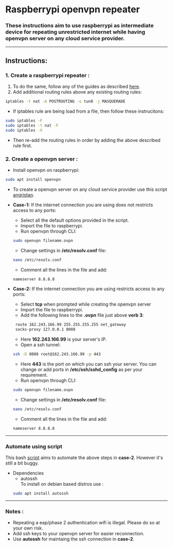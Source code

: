 # Raspberrypi openvpn repeater
### These instructions aim to use raspberrypi as intermediate device for repeating unrestricted internet while having openvpn server on any cloud service provider.
---
## Instructions:
### <b>1. </b>Create a raspberrypi repeater :
1. To do the same, follow any of the guides as described [here](https://github.com/akss13/Raspberrypi-repeater).
2. Add additional routing rules above any existing routing rules:<br>
```bash
iptables -t nat -A POSTROUTING -o tun0 -j MASQUERADE
```
+ If iptables rule are being load from a file, then follow these instrucitons:
```bash
sudo iptables -F
sudo iptables -t nat -F
sudo iptables -X
```
+ Then re-add the routing rules in order by adding the above described rule first.


### <b>2. </b>Create a openvpn server :
+ Install openvpn on raspberrypi:
```bash
sudo apt install openvpn
```
+  To create a openvpn server on any cloud service provider use this script [angristan](https://github.com/angristan/openvpn-install).
+ <b>Case-1:</b> If the internet connection you are using does not restricts access to any ports:
   + Select all the default options provided in the script.  
   + Import the file to raspberrypi.
   + Run openvpn through CLI:
   ```bash
   sudo openvpn filename.ovpn
   ```
   + Change settings in <b>/etc/resolv.conf</b> file:
   ```bash
   nano /etc/resolv.conf
   ```
   + Comment all the lines in the file and add:
   ```bash
   nameserver 8.8.8.8
   ```

+ <b>Case-2:</b> If the internet connection you are using restricts access to any ports:  
   + Select <b>tcp</b> when prompted while creating the openvpn server
   + Import the file to raspberrypi.
   + Add the following lines to the <b>.ovpn</b> file just above <b>verb 3</b>:
   ```bash
    route 162.243.166.99 255.255.255.255 net_gateway
    socks-proxy 127.0.0.1 8008
   ```
   + Here <b>162.243.166.99</b> is your server's IP.
   + Open a ssh tunnel:
   ```bash
   ssh -D 8008 root@162.243.166.99 -p 443
   ```
   + Here <b>443</b> is the port on which you can ssh your server. You can change or add ports in <b>/etc/ssh/sshd_config</b> as per your requirement.
   + Run openvpn through CLI:
   ```bash
   sudo openvpn filename.ovpn
   ```
   + Change settings in <b>/etc/resolv.conf</b> file:
   ```bash
   nano /etc/resolv.conf
   ```
   + Comment all the lines in the file and add:
   ```bash
   nameserver 8.8.8.8
   ```
---
### Automate using script
This bash [script](https://github.com/akss13/Raspberrypi_openvpn_repeater/blob/master/automatescript.sh) aims to automate the above steps in <b>case-2</b>. However it's still a bit buggy.
+ Dependencies
   + autossh<br>
    To install on debian based distros use :<br>
    ```bash
    sudo apt install autossh
    ```
---
### <b>Notes :</b>
+ Repeating a eap/phase 2 authentication wifi is illegal. Please do so at your own risk.
+ Add ssh keys to your openvpn server for easier reconnection.
+ Use <b>autossh</b> for maintaing the ssh connection in <b>case-2</b>.
